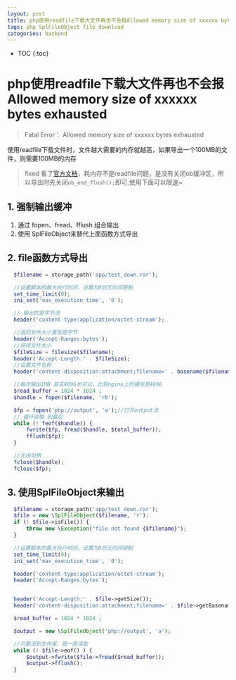 ```yaml
---
layout: post
title: php使用readfile下载大文件再也不会报Allowed memory size of xxxxxx bytes exhausted
tags: php SplFileObject file_download 
categories: backend
---
```


* TOC
{:toc}

# php使用readfile下载大文件再也不会报Allowed memory size of xxxxxx bytes exhausted

> Fatal Error： Allowed memory size of xxxxxx bytes exhausted

使用readfile下载文件时，文件越大需要的内存就越高，如果导出一个100MB的文件，则需要100MB的内存

> fixed 看了<a href="https://www.php.net/manual/zh/function.readfile.php#81032" target="_blank">官方文档</a>，耗内存不是readfile问题，是没有关闭ob缓冲区，所以导出时先关闭```ob_end_flush();```即可;使用下面可以限速~

## 1. 强制输出缓冲

1. 通过 fopen、fread、fflush 组合输出
2. 使用 SplFileObject来替代上面函数方式导出

## 2. file函数方式导出

  ```php
    $filename = storage_path('app/test_down.rar');

    //设置脚本的最大执行时间，设置为0则无时间限制
    set_time_limit(0);
    ini_set('max_execution_time', '0');

    // 输出的是字节流
    header('content-type:application/octet-stream');

    //返回文件大小类型是字节
    header('Accept-Ranges:bytes');
    //获得文件大小
    $fileSize = filesize($filename);
    header('Accept-Length:' . $fileSize);
    //设置文件名称
    header('content-disposition:attachment;filename=' . basename($filename));

    //每次输出1MB 其实4096也可以，比较nginx上的缓存是4096
    $read_buffer = 1024 * 1024 ;
    $handle = fopen($filename, 'rb');

    $fp = fopen('php://output', 'a');//打开output流
    // 循环读取 到最后
    while (! feof($handle)) {
        fwrite($fp, fread($handle, $total_buffer));
        fflush($fp);
    }

    //关闭句柄
    fclose($handle);
    fclose($fp);
  ```

## 3. 使用SplFileObject来输出

  ```php
    $filename = storage_path('app/test_down.rar');
    $file = new \SplFileObject($filename, 'r');
    if (! $file->isFile()) {
        throw new \Exception("file not found {$filename}");
    }

    //设置脚本的最大执行时间，设置为0则无时间限制
    set_time_limit(0);
    ini_set('max_execution_time', '0');

    header('content-type:application/octet-stream');
    header('Accept-Ranges:bytes');

  
    header('Accept-Length:' . $file->getSize());
    header('content-disposition:attachment;filename=' . $file->getBasename());

    $read_buffer = 1024 * 1024 ;

    $output = new \SplFileObject('php://output', 'a');

    //只要没到文件尾，就一直读取
    while (! $file->eof() ) {
        $output->fwrite($file->fread($read_buffer));
        $output->fflush();
    }
  ```

